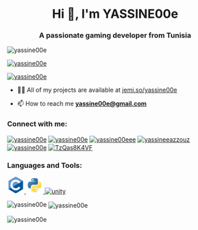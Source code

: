 <h1 align="center">Hi 👋, I'm YASSINE00e</h1>
<h3 align="center">A passionate gaming developer from Tunisia</h3>

<p align="left"> <img src="https://komarev.com/ghpvc/?username=yassine00e&label=Profile%20views&color=0e75b6&style=flat" alt="yassine00e" /> </p>

<p align="left"> <a href="https://github.com/ryo-ma/github-profile-trophy"><img src="https://github-profile-trophy.vercel.app/?username=yassine00e" alt="yassine00e" /></a> </p>

<p align="left"> <a href="https://twitter.com/yassine00e" target="blank"><img src="https://img.shields.io/twitter/follow/yassine00e?logo=twitter&style=for-the-badge" alt="yassine00e" /></a> </p>

- 👨‍💻 All of my projects are available at [jemi.so/yassine00e](jemi.so/yassine00e)

- 📫 How to reach me **yassine00e@gmail.com**

<h3 align="left">Connect with me:</h3>
<p align="left">
<a href="https://twitter.com/yassine00e" target="blank"><img align="center" src="https://raw.githubusercontent.com/rahuldkjain/github-profile-readme-generator/master/src/images/icons/Social/twitter.svg" alt="yassine00e" height="30" width="40" /></a>
<a href="https://linkedin.com/in/yassine00e" target="blank"><img align="center" src="https://raw.githubusercontent.com/rahuldkjain/github-profile-readme-generator/master/src/images/icons/Social/linked-in-alt.svg" alt="yassine00e" height="30" width="40" /></a>
<a href="https://fb.com/yassine00eee" target="blank"><img align="center" src="https://raw.githubusercontent.com/rahuldkjain/github-profile-readme-generator/master/src/images/icons/Social/facebook.svg" alt="yassine00eee" height="30" width="40" /></a>
<a href="https://instagram.com/yassineeazzouz" target="blank"><img align="center" src="https://raw.githubusercontent.com/rahuldkjain/github-profile-readme-generator/master/src/images/icons/Social/instagram.svg" alt="yassineeazzouz" height="30" width="40" /></a>
<a href="https://www.youtube.com/c/yassine00e" target="blank"><img align="center" src="https://raw.githubusercontent.com/rahuldkjain/github-profile-readme-generator/master/src/images/icons/Social/youtube.svg" alt="yassine00e" height="30" width="40" /></a>
<a href="https://discord.gg/TzQas8K4VF" target="blank"><img align="center" src="https://raw.githubusercontent.com/rahuldkjain/github-profile-readme-generator/master/src/images/icons/Social/discord.svg" alt="TzQas8K4VF" height="30" width="40" /></a>
</p>

<h3 align="left">Languages and Tools:</h3>
<p align="left"> <a href="https://www.cprogramming.com/" target="_blank" rel="noreferrer"> <img src="https://raw.githubusercontent.com/devicons/devicon/master/icons/c/c-original.svg" alt="c" width="40" height="40"/> </a> <a href="https://www.python.org" target="_blank" rel="noreferrer"> <img src="https://raw.githubusercontent.com/devicons/devicon/master/icons/python/python-original.svg" alt="python" width="40" height="40"/> </a> <a href="https://unity.com/" target="_blank" rel="noreferrer"> <img src="https://www.vectorlogo.zone/logos/unity3d/unity3d-icon.svg" alt="unity" width="40" height="40"/> </a> </p>

<p><img align="left" src="https://github-readme-stats.vercel.app/api/top-langs?username=yassine00e&show_icons=true&locale=en&layout=compact" alt="yassine00e" /></p>

<p>&nbsp;<img align="center" src="https://github-readme-stats.vercel.app/api?username=yassine00e&show_icons=true&locale=en" alt="yassine00e" /></p>

<p><img align="center" src="https://github-readme-streak-stats.herokuapp.com/?user=yassine00e&" alt="yassine00e" /></p>
